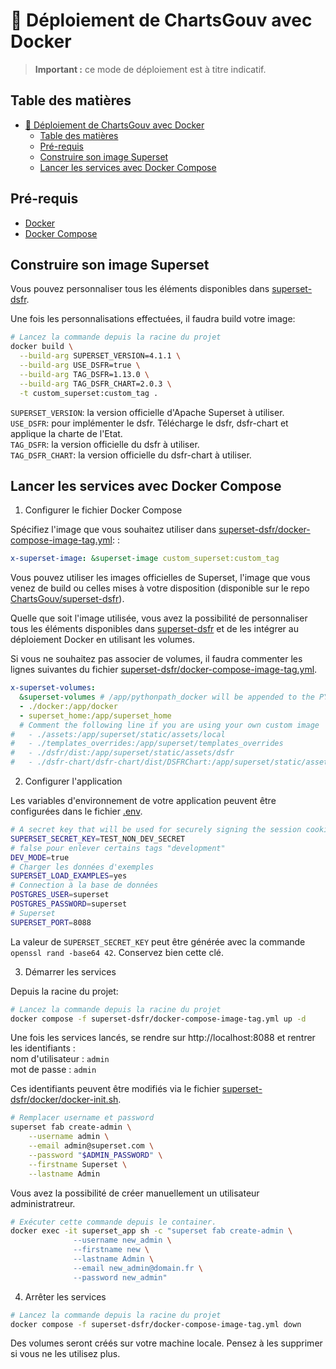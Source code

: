 # 🚀 Déploiement de ChartsGouv avec Docker

> **Important :** ce mode de déploiement est à titre indicatif.

## Table des matières
- [🚀 Déploiement de ChartsGouv avec Docker](#-déploiement-de-chartsgouv-avec-docker)
  - [Table des matières](#table-des-matières)
  - [Pré-requis](#pré-requis)
  - [Construire son image Superset](#construire-son-image-superset)
  - [Lancer les services avec Docker Compose](#lancer-les-services-avec-docker-compose)

## Pré-requis

- [Docker](https://docs.docker.com/get-docker/)
- [Docker Compose](https://docs.docker.com/compose/install/)

## Construire son image Superset

Vous pouvez personnaliser tous les éléments disponibles dans [superset-dsfr](../../../superset-dsfr/).

Une fois les personnalisations effectuées, il faudra build votre image:
```bash
# Lancez la commande depuis la racine du projet
docker build \
  --build-arg SUPERSET_VERSION=4.1.1 \
  --build-arg USE_DSFR=true \
  --build-arg TAG_DSFR=1.13.0 \
  --build-arg TAG_DSFR_CHART=2.0.3 \
  -t custom_superset:custom_tag .
```
`SUPERSET_VERSION`: la version officielle d'Apache Superset à utiliser.  
`USE_DSFR`: pour implémenter le dsfr. Télécharge le dsfr, dsfr-chart et applique la charte de l'Etat.  
`TAG_DSFR`: la version officielle du dsfr à utiliser.  
`TAG_DSFR_CHART`: la version officielle du dsfr-chart à utiliser.

## Lancer les services avec Docker Compose

1. Configurer le fichier Docker Compose

Spécifiez l'image que vous souhaitez utiliser dans [superset-dsfr/docker-compose-image-tag.yml](../../../superset-dsfr/docker-compose-image-tag.yml#L24): :
```yaml
x-superset-image: &superset-image custom_superset:custom_tag
```

Vous pouvez utiliser les images officielles de Superset, l'image que vous venez de build ou celles mises à votre disposition (disponible sur le repo [ChartsGouv/superset-dsfr](https://github.com/etalab-ia/chartsgouv/pkgs/container/chartsgouv)).

Quelle que soit l'image utilisée, vous avez la possibilité de personnaliser tous les éléments disponibles dans [superset-dsfr](../../../superset-dsfr/) et de les intégrer au déploiement Docker en utilisant les volumes.  

Si vous ne souhaitez pas associer de volumes, il faudra commenter les lignes suivantes du fichier [superset-dsfr/docker-compose-image-tag.yml](../../../superset-dsfr/docker-compose-image-tag.yml#L29).

```yaml
x-superset-volumes:
  &superset-volumes # /app/pythonpath_docker will be appended to the PYTHONPATH in the final container
  - ./docker:/app/docker
  - superset_home:/app/superset_home
  # Comment the following line if you are using your own custom image
#   - ./assets:/app/superset/static/assets/local
#   - ./templates_overrides:/app/superset/templates_overrides
#   - ./dsfr/dist:/app/superset/static/assets/dsfr
#   - ./dsfr-chart/dsfr-chart/dist/DSFRChart:/app/superset/static/assets/dsfr-chart
```

2. Configurer l'application  

Les variables d'environnement de votre application peuvent être configurées dans le fichier [.env](../../../superset-dsfr/docker/.env).  
```bash
# A secret key that will be used for securely signing the session cookie and can be used for any other security related needs by extensions or your application
SUPERSET_SECRET_KEY=TEST_NON_DEV_SECRET
# false pour enlever certains tags "development"
DEV_MODE=true
# Charger les données d'exemples
SUPERSET_LOAD_EXAMPLES=yes
# Connection à la base de données
POSTGRES_USER=superset
POSTGRES_PASSWORD=superset
# Superset
SUPERSET_PORT=8088
```
La valeur de `SUPERSET_SECRET_KEY` peut être générée avec la commande `openssl rand -base64 42`. Conservez bien cette clé.

3. Démarrer les services

Depuis la racine du projet:
```bash
# Lancez la commande depuis la racine du projet
docker compose -f superset-dsfr/docker-compose-image-tag.yml up -d
```
Une fois les services lancés, se rendre sur http://localhost:8088 et rentrer les identifiants :  
nom d'utilisateur : `admin`  
mot de passe : `admin`  

Ces identifiants peuvent être modifiés via le fichier [superset-dsfr/docker/docker-init.sh](../../../superset-dsfr/docker/docker-init.sh#56).

```bash
# Remplacer username et password
superset fab create-admin \
    --username admin \
    --email admin@superset.com \
    --password "$ADMIN_PASSWORD" \
    --firstname Superset \
    --lastname Admin
```

Vous avez la possibilité de créer manuellement un utilisateur administratreur.
```bash
# Exécuter cette commande depuis le container.
docker exec -it superset_app sh -c "superset fab create-admin \
              --username new_admin \
              --firstname new \
              --lastname Admin \
              --email new_admin@domain.fr \
              --password new_admin"
```

4. Arrêter les services
```bash
# Lancez la commande depuis la racine du projet
docker compose -f superset-dsfr/docker-compose-image-tag.yml down
```
Des volumes seront créés sur votre machine locale. Pensez à les supprimer si vous ne les utilisez plus.
